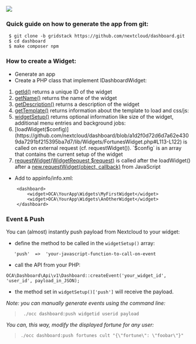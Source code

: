 
![](https://raw.githubusercontent.com/nextcloud/dashboard/gridstack/screenshots/dashboard-grid.png)
### Quick guide on how to generate the app from git:

```
 $ git clone -b gridstack https://github.com/nextcloud/dashboard.git
 $ cd dashboard
 $ make composer npm
```


### How to create a Widget:

- Generate an app
- Create a PHP class that implement IDashboardWidget:
1. [getId()](https://github.com/nextcloud/dashboard/blob/a1d2f0d72d6d7a62e4309da7291bf215395ba7d7/lib/Widgets/FortunesWidget.php#L48-L50) returns a unique ID of the widget
2. [getName()](https://github.com/nextcloud/dashboard/blob/a1d2f0d72d6d7a62e4309da7291bf215395ba7d7/lib/Widgets/FortunesWidget.php#L56-L58) returns the name of the widget
3. [getDescription()](https://github.com/nextcloud/dashboard/blob/a1d2f0d72d6d7a62e4309da7291bf215395ba7d7/lib/Widgets/FortunesWidget.php#L64-L66) returns a description of the widget
4. [getTemplate()](https://github.com/nextcloud/dashboard/blob/a1d2f0d72d6d7a62e4309da7291bf215395ba7d7/lib/Widgets/DiskSpaceWidget.php#L73-L82) returns information about the template to load and css/js:
5. [widgetSetup()](https://github.com/nextcloud/dashboard/blob/a1d2f0d72d6d7a62e4309da7291bf215395ba7d7/lib/Widgets/FortunesWidget.php#L87-L107) returns optional information like size of the widget, additional menu entries and background jobs:
6. [loadWidget($config)](https://github.com/nextcloud/dashboard/blob/a1d2f0d72d6d7a62e4309da7291bf215395ba7d7/lib/Widgets/FortunesWidget.php#L113-L122) is called on external request (cf. requestWidget()). `$config` is an array that contains the current setup of the widget
7. [requestWidget(WidgetRequest $request)](https://github.com/nextcloud/dashboard/blob/a1d2f0d72d6d7a62e4309da7291bf215395ba7d7/lib/Widgets/FortunesWidget.php#L128-L132) is called after the loadWidget() after a [new.requestWidget(object, callback)](https://github.com/nextcloud/dashboard/blob/08c0850b5f586110264ac6f90e7f7e94ec070e4e/js/widgets/fortunes.js#L43-L50) from JavaScript  

- Add to appinfo/info.xml:

```
	<dashboard>
		<widget>OCA\YourApp\Widgets\MyFirstWidget</widget>
		<widget>OCA\YourApp\Widgets\AnOtherWidget</widget>
	</dashboard>
```

### Event & Push

You can (almost) instantly push payload from Nextcloud to your widget:
 
 - define the method to be called in the `widgetSetup()` array:

```
   'push'  =>  'your-javascript-function-to-call-on-event
```

 - call the API from your PHP:

```
OCA\Dashboard\Api\v1\Dashboard::createEvent('your_widget_id', 'user_id', payload_in_JSON);
```

 - the method set in `widgetSetup()['push']` will receive the payload.

_Note: you can manually generate events using the command line:_


>      ./occ dashboard:push widgetid userid payload

_You can, this way, modify the displayed fortune for any user:_

>     ./occ dashboard:push fortunes cult "{\"fortune\": \"foobar\"}"